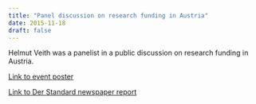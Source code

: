 ```yaml
---
title: "Panel discussion on research funding in Austria"
date: 2015-11-18
draft: false
---
```

<p>Helmut Veith was a panelist in a public discussion on research funding in Austria. <span id="more-4329"/></p>
<p><a href="http://www.vwgoe.at/files/Flyer1.pdf">Link to event poster</a></p>
<p><a href="http://derstandard.at/2000025876909/Experten-orten-Unterfinanzierung-und-Privatgeld-Mangel">Link to Der Standard newspaper report</a></p>
